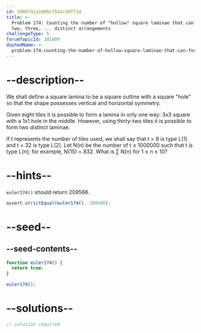 ```yaml
---
id: 5900f41a1000cf542c50ff2d
title: >-
  Problem 174: Counting the number of "hollow" square laminae that can form one,
  two, three, ... distinct arrangements
challengeType: 5
forumTopicId: 301809
dashedName: >-
  problem-174-counting-the-number-of-hollow-square-laminae-that-can-form-one-two-three-----distinct-arrangements
---
```


# --description--

We shall define a square lamina to be a square outline with a square "hole" so that the shape possesses vertical and horizontal symmetry.

Given eight tiles it is possible to form a lamina in only one way: 3x3 square with a 1x1 hole in the middle. However, using thirty-two tiles it is possible to form two distinct laminae.

If t represents the number of tiles used, we shall say that t = 8 is type L(1) and t = 32 is type L(2). Let N(n) be the number of t ≤ 1000000 such that t is type L(n); for example, N(15) = 832. What is ∑ N(n) for 1 ≤ n ≤ 10?

# --hints--

`euler174()` should return 209566.

```js
assert.strictEqual(euler174(), 209566);
```

# --seed--

## --seed-contents--

```js
function euler174() {
  return true;
}

euler174();
```

# --solutions--

```js
// solution required
```
